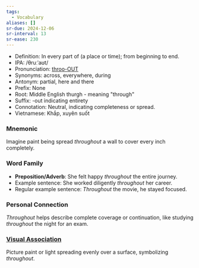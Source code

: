 ```yaml
---
tags:
  - Vocabulary
aliases: []
sr-due: 2024-12-06
sr-interval: 13
sr-ease: 230
---
```


- Definition: In every part of (a place or time); from beginning to end.
- IPA: /θruːˈaʊt/
- Pronunciation: [throo-OUT](https://www.google.com/search?q=how+to+pronounce+throughout)
- Synonyms: across, everywhere, during
- Antonym: partial, here and there
- Prefix: None
- Root: Middle English thurgh - meaning "through"
- Suffix: -out indicating entirety
- Connotation: Neutral, indicating completeness or spread.
- Vietnamese: Khắp, xuyên suốt

### Mnemonic

Imagine paint being spread *throughout* a wall to cover every inch completely.

### Word Family

- **Preposition/Adverb**: She felt happy *throughout* the entire journey.
- Example sentence: She worked diligently *throughout* her career.
- Regular example sentence: *Throughout* the movie, he stayed focused.

### Personal Connection

*Throughout* helps describe complete coverage or continuation, like studying *throughout* the night for an exam.

### [Visual Association](https://www.google.com/search?tbm=isch&q=throughout)

Picture paint or light spreading evenly over a surface, symbolizing *throughout*.

